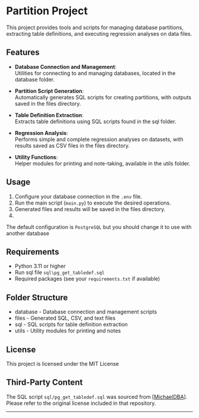 # Partition Project

This project provides tools and scripts for managing database partitions, extracting table definitions, and executing regression analyses on data files.

## Features

- **Database Connection and Management**:  
  Utilities for connecting to and managing databases, located in the database folder.

- **Partition Script Generation**:  
  Automatically generates SQL scripts for creating partitions, with outputs saved in the files directory.

- **Table Definition Extraction**:  
  Extracts table definitions using SQL scripts found in the sql folder.

- **Regression Analysis**:  
  Performs simple and complete regression analyses on datasets, with results saved as CSV files in the files directory.

- **Utility Functions**:  
  Helper modules for printing and note-taking, available in the utils folder.

## Usage

1. Configure your database connection in the `.env` file.
2. Run the main script (`main.py`) to execute the desired operations.
3. Generated files and results will be saved in the files directory.
4. 
The default configuration is `PostgreSQL` but you should change it to use with another database

## Requirements

- Python 3.11 or higher
- Run sql file `sql\pg_get_tabledef.sql`
- Required packages (see your `requirements.txt` if available)

## Folder Structure

- database - Database connection and management scripts
- files - Generated SQL, CSV, and text files
- sql - SQL scripts for table definition extraction
- utils - Utility modules for printing and notes

## License

This project is licensed under the MIT License


## Third-Party Content

The SQL script `sql/pg_get_tabledef.sql` was sourced from [[MichaelDBA](https://github.com/MichaelDBA/pg_get_tabledef)].  
Please refer to the original license included in that repository.  

---
